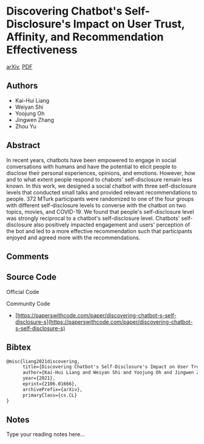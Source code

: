 
# Discovering Chatbot's Self-Disclosure's Impact on User Trust, Affinity, and Recommendation Effectiveness

[arXiv](https://arxiv.org/abs/2106.01666), [PDF](https://arxiv.org/pdf/2106.01666.pdf)

## Authors

- Kai-Hui Liang
- Weiyan Shi
- Yoojung Oh
- Jingwen Zhang
- Zhou Yu

## Abstract

In recent years, chatbots have been empowered to engage in social conversations with humans and have the potential to elicit people to disclose their personal experiences, opinions, and emotions. However, how and to what extent people respond to chabots' self-disclosure remain less known. In this work, we designed a social chatbot with three self-disclosure levels that conducted small talks and provided relevant recommendations to people. 372 MTurk participants were randomized to one of the four groups with different self-disclosure levels to converse with the chatbot on two topics, movies, and COVID-19. We found that people's self-disclosure level was strongly reciprocal to a chatbot's self-disclosure level. Chatbots' self-disclosure also positively impacted engagement and users' perception of the bot and led to a more effective recommendation such that participants enjoyed and agreed more with the recommendations.

## Comments



## Source Code

Official Code



Community Code

- [https://paperswithcode.com/paper/discovering-chatbot-s-self-disclosure-s](https://paperswithcode.com/paper/discovering-chatbot-s-self-disclosure-s)

## Bibtex

```tex
@misc{liang2021discovering,
      title={Discovering Chatbot's Self-Disclosure's Impact on User Trust, Affinity, and Recommendation Effectiveness}, 
      author={Kai-Hui Liang and Weiyan Shi and Yoojung Oh and Jingwen Zhang and Zhou Yu},
      year={2021},
      eprint={2106.01666},
      archivePrefix={arXiv},
      primaryClass={cs.CL}
}
```

## Notes

Type your reading notes here...

